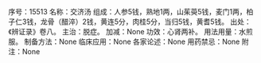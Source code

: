 序号：15513
名称：交济汤
组成：人参5钱，熟地1两，山茱萸5钱，麦门1两，柏子仁3钱，龙骨（醋淬）2钱，黄连5分，肉桂5分，当归5钱，黄耆5钱。
出处：《辨证录》卷八。
主治：脱症。
加减：None
功效：心肾两补。
用法用量：水煎服。
制备方法：None
临床应用：None
各家论述：None
用药禁忌：None
附注：None
